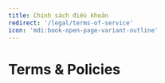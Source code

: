 ```yaml
---
title: Chính sách điều khoản
redirect: '/legal/terms-of-service'
icon: 'mdi:book-open-page-variant-outline'
---
```

# Terms & Policies
